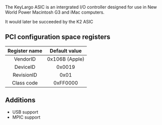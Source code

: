 The KeyLargo ASIC is an intergrated I/O controller designed for use in New World Power
Macintosh G3 and iMac computers.

It would later be succeeded by the K2 ASIC

## PCI configuration space registers

| Register name | Default value  |
|:-------------:|:--------------:|
| VendorID      | 0x106B (Apple) |
| DeviceID      | 0x0019         |
| RevisionID    | 0x01           |
| Class code    | 0xFF0000       |

## Additions

* USB support
* MPIC support
